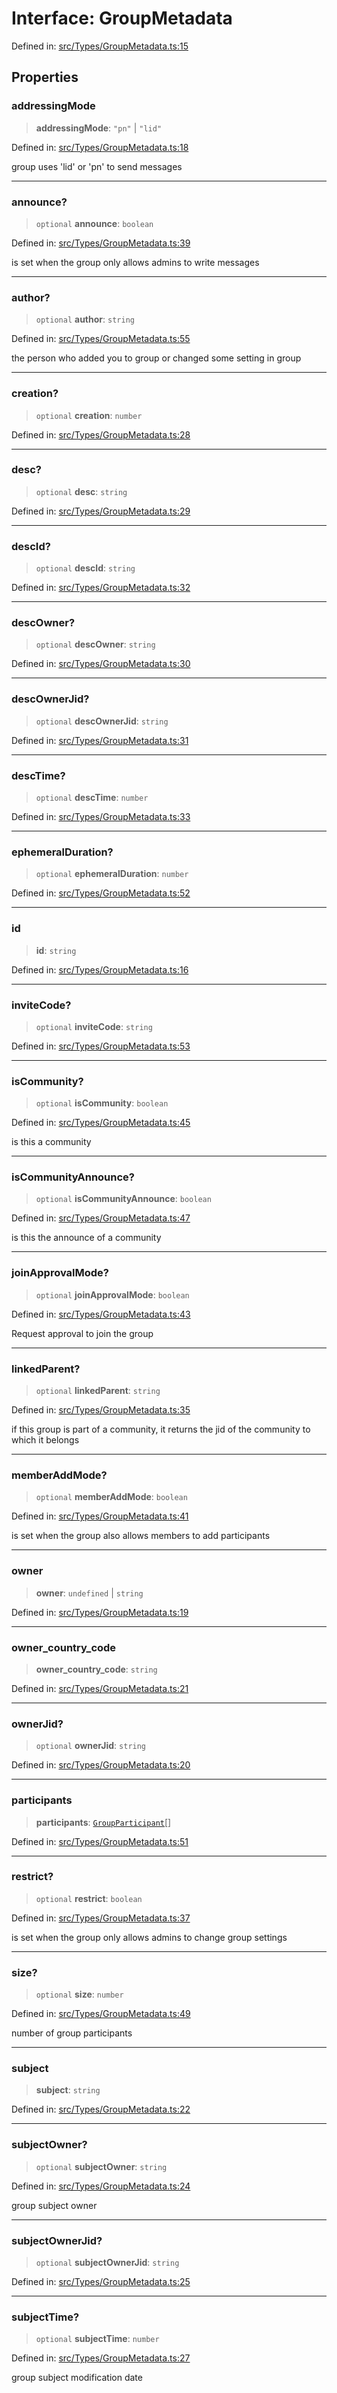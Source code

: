 # Interface: GroupMetadata

Defined in: [src/Types/GroupMetadata.ts:15](https://github.com/Fokusdotid/bail/blob/82f46c566476ac566bfd781dede14412fcdfb787/src/Types/GroupMetadata.ts#L15)

## Properties

### addressingMode

> **addressingMode**: `"pn"` \| `"lid"`

Defined in: [src/Types/GroupMetadata.ts:18](https://github.com/Fokusdotid/bail/blob/82f46c566476ac566bfd781dede14412fcdfb787/src/Types/GroupMetadata.ts#L18)

group uses 'lid' or 'pn' to send messages

***

### announce?

> `optional` **announce**: `boolean`

Defined in: [src/Types/GroupMetadata.ts:39](https://github.com/Fokusdotid/bail/blob/82f46c566476ac566bfd781dede14412fcdfb787/src/Types/GroupMetadata.ts#L39)

is set when the group only allows admins to write messages

***

### author?

> `optional` **author**: `string`

Defined in: [src/Types/GroupMetadata.ts:55](https://github.com/Fokusdotid/bail/blob/82f46c566476ac566bfd781dede14412fcdfb787/src/Types/GroupMetadata.ts#L55)

the person who added you to group or changed some setting in group

***

### creation?

> `optional` **creation**: `number`

Defined in: [src/Types/GroupMetadata.ts:28](https://github.com/Fokusdotid/bail/blob/82f46c566476ac566bfd781dede14412fcdfb787/src/Types/GroupMetadata.ts#L28)

***

### desc?

> `optional` **desc**: `string`

Defined in: [src/Types/GroupMetadata.ts:29](https://github.com/Fokusdotid/bail/blob/82f46c566476ac566bfd781dede14412fcdfb787/src/Types/GroupMetadata.ts#L29)

***

### descId?

> `optional` **descId**: `string`

Defined in: [src/Types/GroupMetadata.ts:32](https://github.com/Fokusdotid/bail/blob/82f46c566476ac566bfd781dede14412fcdfb787/src/Types/GroupMetadata.ts#L32)

***

### descOwner?

> `optional` **descOwner**: `string`

Defined in: [src/Types/GroupMetadata.ts:30](https://github.com/Fokusdotid/bail/blob/82f46c566476ac566bfd781dede14412fcdfb787/src/Types/GroupMetadata.ts#L30)

***

### descOwnerJid?

> `optional` **descOwnerJid**: `string`

Defined in: [src/Types/GroupMetadata.ts:31](https://github.com/Fokusdotid/bail/blob/82f46c566476ac566bfd781dede14412fcdfb787/src/Types/GroupMetadata.ts#L31)

***

### descTime?

> `optional` **descTime**: `number`

Defined in: [src/Types/GroupMetadata.ts:33](https://github.com/Fokusdotid/bail/blob/82f46c566476ac566bfd781dede14412fcdfb787/src/Types/GroupMetadata.ts#L33)

***

### ephemeralDuration?

> `optional` **ephemeralDuration**: `number`

Defined in: [src/Types/GroupMetadata.ts:52](https://github.com/Fokusdotid/bail/blob/82f46c566476ac566bfd781dede14412fcdfb787/src/Types/GroupMetadata.ts#L52)

***

### id

> **id**: `string`

Defined in: [src/Types/GroupMetadata.ts:16](https://github.com/Fokusdotid/bail/blob/82f46c566476ac566bfd781dede14412fcdfb787/src/Types/GroupMetadata.ts#L16)

***

### inviteCode?

> `optional` **inviteCode**: `string`

Defined in: [src/Types/GroupMetadata.ts:53](https://github.com/Fokusdotid/bail/blob/82f46c566476ac566bfd781dede14412fcdfb787/src/Types/GroupMetadata.ts#L53)

***

### isCommunity?

> `optional` **isCommunity**: `boolean`

Defined in: [src/Types/GroupMetadata.ts:45](https://github.com/Fokusdotid/bail/blob/82f46c566476ac566bfd781dede14412fcdfb787/src/Types/GroupMetadata.ts#L45)

is this a community

***

### isCommunityAnnounce?

> `optional` **isCommunityAnnounce**: `boolean`

Defined in: [src/Types/GroupMetadata.ts:47](https://github.com/Fokusdotid/bail/blob/82f46c566476ac566bfd781dede14412fcdfb787/src/Types/GroupMetadata.ts#L47)

is this the announce of a community

***

### joinApprovalMode?

> `optional` **joinApprovalMode**: `boolean`

Defined in: [src/Types/GroupMetadata.ts:43](https://github.com/Fokusdotid/bail/blob/82f46c566476ac566bfd781dede14412fcdfb787/src/Types/GroupMetadata.ts#L43)

Request approval to join the group

***

### linkedParent?

> `optional` **linkedParent**: `string`

Defined in: [src/Types/GroupMetadata.ts:35](https://github.com/Fokusdotid/bail/blob/82f46c566476ac566bfd781dede14412fcdfb787/src/Types/GroupMetadata.ts#L35)

if this group is part of a community, it returns the jid of the community to which it belongs

***

### memberAddMode?

> `optional` **memberAddMode**: `boolean`

Defined in: [src/Types/GroupMetadata.ts:41](https://github.com/Fokusdotid/bail/blob/82f46c566476ac566bfd781dede14412fcdfb787/src/Types/GroupMetadata.ts#L41)

is set when the group also allows members to add participants

***

### owner

> **owner**: `undefined` \| `string`

Defined in: [src/Types/GroupMetadata.ts:19](https://github.com/Fokusdotid/bail/blob/82f46c566476ac566bfd781dede14412fcdfb787/src/Types/GroupMetadata.ts#L19)

***

### owner\_country\_code

> **owner\_country\_code**: `string`

Defined in: [src/Types/GroupMetadata.ts:21](https://github.com/Fokusdotid/bail/blob/82f46c566476ac566bfd781dede14412fcdfb787/src/Types/GroupMetadata.ts#L21)

***

### ownerJid?

> `optional` **ownerJid**: `string`

Defined in: [src/Types/GroupMetadata.ts:20](https://github.com/Fokusdotid/bail/blob/82f46c566476ac566bfd781dede14412fcdfb787/src/Types/GroupMetadata.ts#L20)

***

### participants

> **participants**: [`GroupParticipant`](../type-aliases/GroupParticipant.md)[]

Defined in: [src/Types/GroupMetadata.ts:51](https://github.com/Fokusdotid/bail/blob/82f46c566476ac566bfd781dede14412fcdfb787/src/Types/GroupMetadata.ts#L51)

***

### restrict?

> `optional` **restrict**: `boolean`

Defined in: [src/Types/GroupMetadata.ts:37](https://github.com/Fokusdotid/bail/blob/82f46c566476ac566bfd781dede14412fcdfb787/src/Types/GroupMetadata.ts#L37)

is set when the group only allows admins to change group settings

***

### size?

> `optional` **size**: `number`

Defined in: [src/Types/GroupMetadata.ts:49](https://github.com/Fokusdotid/bail/blob/82f46c566476ac566bfd781dede14412fcdfb787/src/Types/GroupMetadata.ts#L49)

number of group participants

***

### subject

> **subject**: `string`

Defined in: [src/Types/GroupMetadata.ts:22](https://github.com/Fokusdotid/bail/blob/82f46c566476ac566bfd781dede14412fcdfb787/src/Types/GroupMetadata.ts#L22)

***

### subjectOwner?

> `optional` **subjectOwner**: `string`

Defined in: [src/Types/GroupMetadata.ts:24](https://github.com/Fokusdotid/bail/blob/82f46c566476ac566bfd781dede14412fcdfb787/src/Types/GroupMetadata.ts#L24)

group subject owner

***

### subjectOwnerJid?

> `optional` **subjectOwnerJid**: `string`

Defined in: [src/Types/GroupMetadata.ts:25](https://github.com/Fokusdotid/bail/blob/82f46c566476ac566bfd781dede14412fcdfb787/src/Types/GroupMetadata.ts#L25)

***

### subjectTime?

> `optional` **subjectTime**: `number`

Defined in: [src/Types/GroupMetadata.ts:27](https://github.com/Fokusdotid/bail/blob/82f46c566476ac566bfd781dede14412fcdfb787/src/Types/GroupMetadata.ts#L27)

group subject modification date
